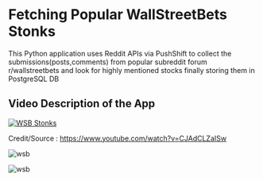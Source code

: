 # Fetching Popular WallStreetBets Stonks 

This Python application uses Reddit APIs via PushShift to collect the submissions(posts,comments) from popular subreddit forum r/wallstreetbets and look for highly mentioned stocks finally storing them in PostgreSQL DB

## Video Description of the App

[![WSB Stonks ](https://img.youtube.com/vi/UI2wU6jGtYY/0.jpg)](https://www.youtube.com/watch?v=UI2wU6jGtYY)


Credit/Source : https://www.youtube.com/watch?v=CJAdCLZaISw 

![wsb 
](https://github.com/ankurv37/WallStreetBets/blob/master/wsb.PNG )


![wsb 
](https://github.com/ankurv37/WallStreetBets/blob/master/stonk_mention.PNG )

